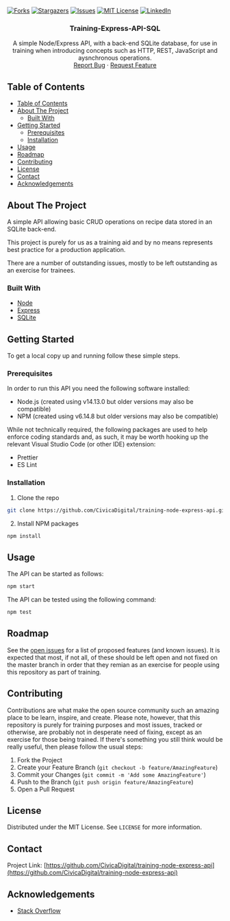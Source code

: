 <!--
*** README.md based on https://github.com/othneildrew/Best-README-Template
-->

<!-- PROJECT SHIELDS -->

[![Forks][forks-shield]][forks-url]
[![Stargazers][stars-shield]][stars-url]
[![Issues][issues-shield]][issues-url]
[![MIT License][license-shield]][license-url]
[![LinkedIn][linkedin-shield]][linkedin-url]

<!-- PROJECT LOGO
<br />
<p align="center">
  <a href="https://github.com/CivicaDigital/training-node-express-api">
    <img src="https://nodejs.org/static/images/logos/nodejs-new-pantone-black.ai" alt="Logo" width="122" height="75">
  </a>
-->
  <h3 align="center">Training-Express-API-SQL</h3>

  <p align="center">
    A simple Node/Express API, with a back-end SQLite database, for use in training when introducing concepts such as HTTP, REST, JavaScript and aysnchronous operations. 
    <br />
    <a href="https://github.com/CivicaDigital/training-node-express-api/issues">Report Bug</a>
    ·
    <a href="https://github.com/CivicaDigital/training-node-express-api/issues">Request Feature</a>
  </p>
</p>

<!-- TABLE OF CONTENTS -->

## Table of Contents

- [Table of Contents](#table-of-contents)
- [About The Project](#about-the-project)
  - [Built With](#built-with)
- [Getting Started](#getting-started)
  - [Prerequisites](#prerequisites)
  - [Installation](#installation)
- [Usage](#usage)
- [Roadmap](#roadmap)
- [Contributing](#contributing)
- [License](#license)
- [Contact](#contact)
- [Acknowledgements](#acknowledgements)

<!-- ABOUT THE PROJECT -->

## About The Project

A simple API allowing basic CRUD operations on recipe data stored in an SQLite back-end.

This project is purely for us as a training aid and by no means represents best practice for a production application.

There are a number of outstanding issues, mostly to be left outstanding as an exercise for trainees.

### Built With

- [Node](https://nodejs.org/)
- [Express](https://expressjs.com/)
- [SQLite](https://sqlite.org/)

<!-- GETTING STARTED -->

## Getting Started

To get a local copy up and running follow these simple steps.

### Prerequisites

In order to run this API you need the following software installed:

- Node.js (created using v14.13.0 but older versions may also be compatible)
- NPM (created using v6.14.8 but older versions may also be compatible)

While not technically required, the following packages are used to help enforce coding standards and, as such, it may be worth hooking up the relevant Visual Studio Code (or other IDE) extension:

- Prettier
- ES Lint

### Installation

1. Clone the repo

```sh
git clone https://github.com/CivicaDigital/training-node-express-api.git
```

2. Install NPM packages

```sh
npm install
```

<!-- USAGE EXAMPLES -->

## Usage

The API can be started as follows:

```sh
npm start
```

The API can be tested using the following command:

```sh
npm test
```

<!-- ROADMAP -->

## Roadmap

See the [open issues](https://github.com/CivicaDigital/training-node-express-api/issues) for a list of proposed features (and known issues). It is expected that most, if not all, of these should be left open and not fixed on the master branch in order that they remian as an exercise for people using this repository as part of training.

<!-- CONTRIBUTING -->

## Contributing

Contributions are what make the open source community such an amazing place to be learn, inspire, and create. Please note, however, that this repository is purely for training purposes and most issues, tracked or otherwise, are probably not in desperate need of fixing, except as an exercise for those being trained. If there's something you still think would be really useful, then please follow the usual steps:

1. Fork the Project
2. Create your Feature Branch (`git checkout -b feature/AmazingFeature`)
3. Commit your Changes (`git commit -m 'Add some AmazingFeature'`)
4. Push to the Branch (`git push origin feature/AmazingFeature`)
5. Open a Pull Request

<!-- LICENSE -->

## License

Distributed under the MIT License. See `LICENSE` for more information.

<!-- CONTACT -->

## Contact

Project Link: [https://github.com/CivicaDigital/training-node-express-api](https://github.com/CivicaDigital/training-node-express-api)

<!-- ACKNOWLEDGEMENTS -->

## Acknowledgements

- [Stack Overflow](https://stackoverflow.com)

<!-- MARKDOWN LINKS & IMAGES -->
<!-- https://www.markdownguide.org/basic-syntax/#reference-style-links -->

[forks-shield]: https://img.shields.io/github/forks/CivicaDigital/training-node-express-api?label=forks
[forks-url]: https://github.com/CivicaDigital/training-node-express-api/network/members
[stars-shield]: https://img.shields.io/github/stars/CivicaDigital/training-node-express-api
[stars-url]: https://github.com/CivicaDigital/repo/stargazers
[issues-shield]: https://img.shields.io/github/issues/CivicaDigital/training-node-express-api
[issues-url]: https://github.com/CivicaDigital/repo/issues
[license-shield]: https://img.shields.io/github/license/CivicaDigital/training-node-express-api
[license-url]: https://github.com/CivicaDigital/repo/blob/master/LICENSE.txt
[linkedin-shield]: https://img.shields.io/badge/-LinkedIn-black.svg?style=flat-square&logo=linkedin&colorB=555
[linkedin-url]: https://linkedin.com/in/simon-thomas-5a521651
